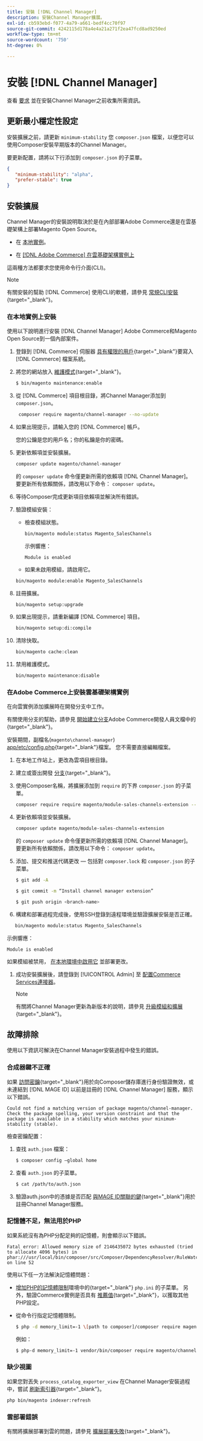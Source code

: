 ```yaml
---
title: 安裝 [!DNL Channel Manager]
description: 安裝Channel Manager擴展。
exl-id: cb593ebd-f077-4a79-a661-bedf4cc70f97
source-git-commit: 4242115d178a4e4a21a271f2ea47fcd8ad9250ed
workflow-type: tm+mt
source-wordcount: '750'
ht-degree: 0%

---
```



# 安裝 [!DNL Channel Manager]

查看 [要求](onboard.md#requirements) 並在安裝Channel Manager之前收集所需資訊。

## 更新最小穩定性設定

安裝擴展之前，請更新 `minimum-stability` 您 `composer.json` 檔案，以便您可以使用Composer安裝早期版本的Channel Manager。

要更新配置，請將以下行添加到 `composer.json` 的子菜單。

```json
{
   "minimum-stability": "alpha",
   "prefer-stable": true
}
```

## 安裝擴展

Channel Manager的安裝說明取決於是在內部部署Adobe Commerce還是在雲基礎架構上部署Magento Open Source。

- 在 [本地實例](#install-on-an-on-premises-instance)。

- 在 [[!DNL Adobe Commerce] 在雲基礎架構實例上](#install-adobe-commerce-on-cloud-infrastructure)

這兩種方法都要求您使用命令行介面(CLI)。

>[!NOTE]
>
>有關安裝的幫助 [!DNL Commerce] 使用CLI的軟體，請參見 [常規CLI安裝](https://devdocs.magento.com/extensions/install/){target=&quot;_blank&quot;}。

### 在本地實例上安裝

使用以下說明進行安裝 [!DNL Channel Manager] Adobe Commerce和Magento Open Source到一個內部案件。

1. 登錄到 [!DNL Commerce] 伺服器 [具有權限的用戶](https://devdocs.magento.com/guides/v2.4/install-gde/prereq/file-system-perms.html){target=&quot;_blank&quot;}要寫入 [!DNL Commerce] 檔案系統。

1. 將您的網站放入 [維護模式](https://devdocs.magento.com/guides/v2.4/install-gde/install/cli/install-cli-subcommands-maint.html){target=&quot;_blank&quot;}。

   ```bash
   $ bin/magento maintenance:enable
   ```

1. 從 [!DNL Commerce] 項目根目錄，將Channel Manager添加到 `composer.json`。

   ```bash
    composer require magento/channel-manager --no-update
   ```

1. 如果出現提示，請輸入您的 [!DNL Commerce] 帳戶。

   您的公鑰是您的用戶名；你的私鑰是你的密碼。

1. 更新依賴項並安裝擴展。

   ```bash
   composer update magento/channel-manager
   ```

   的 `composer update` 命令僅更新所需的依賴項 [!DNL Channel Manager]。 要更新所有依賴關係，請改用以下命令： `composer update`。

1. 等待Composer完成更新項目依賴項並解決所有錯誤。

1. 驗證模組安裝：

   - 檢查模組狀態。

      ```bash
      bin/magento module:status Magento_SalesChannels
      ```

      示例響應：

      ```terminal
      Module is enabled
      ```

   - 如果未啟用模組，請啟用它。

   ```bash
   bin/magento module:enable Magento_SalesChannels
   ```

1. 註冊擴展。

   ```bash
   bin/magento setup:upgrade
   ```

1. 如果出現提示，請重新編譯 [!DNL Commerce] 項目。

   ```bash
   bin/magento setup:di:compile
   ```

1. 清除快取。

   ```bash
   bin/magento cache:clean
   ```

1. 禁用維護模式。

   ```bash
   bin/magento maintenance:disable
   ```

### 在Adobe Commerce上安裝雲基礎架構實例

在向雲實例添加擴展時在開發分支中工作。

有關使用分支的幫助，請參見 [開始建立分支](https://devdocs.magento.com/cloud/env/environments-start.html#getstarted)Adobe Commerce開發人員文檔中的{target=&quot;_blank&quot;}。

安裝期間，副檔名(`magento\channel-manager`) [app/etc/config.php](https://devdocs.magento.com/cloud/live/sens-data-over.html#configuration-data){target=&quot;_blank&quot;}檔案。 您不需要直接編輯檔案。

1. 在本地工作站上，更改為雲項目根目錄。

1. 建立或簽出開發 [分支](https://devdocs-beta.magento.com/cloud/env/environments-start.html#getstarted){target=&quot;_blank&quot;}。

1. 使用Composer名稱，將擴展添加到 `require` 的下界 `composer.json` 的子菜單。

   ```bash
   composer require require magento/module-sales-channels-extension --no-update
   ```

1. 更新依賴項並安裝擴展。

   ```bash
   composer update magento/module-sales-channels-extension
   ```

   的 `composer update` 命令僅更新所需的依賴項 [!DNL Channel Manager]。 要更新所有依賴關係，請改用以下命令： `composer update`。

1. 添加、提交和推送代碼更改 — 包括對 `composer.lock` 和 `composer.json` 的子菜單。

   ```bash
   $ git add -A
   ```

   ```bash
   $ git commit -m “Install channel manager extension” 
   ```

   ```bash
   $ git push origin <branch-name>
   ```

1. 構建和部署過程完成後，使用SSH登錄到遠程環境並驗證擴展安裝是否正確。

```bash
   bin/magento module:status Magento_SalesChannels
```

示例響應：

```terminal
Module is enabled
```

如果模組被禁用， [在本地環境中啟用它](https://devdocs.magento.com/cloud/howtos/install-components.html#manage-extensions) 並部署更改。


1. 成功安裝擴展後，請登錄到 [!UICONTROL Admin] 至 [配置Commerce Services連接器](connect.md)。

   >[!NOTE]
   >
   >有關將Channel Manager更新為新版本的說明，請參見 [升級模組和擴展](https://experienceleague.adobe.com/docs/commerce-operations/upgrade-guide/modules/upgrade.html){target=&quot;_blank&quot;}。


## 故障排除

使用以下資訊可解決在Channel Manager安裝過程中發生的錯誤。

### 合成器鍵不正確

如果 [訪問密鑰](https://devdocs.magento.com/guides/v2.4/install-gde/prereq/connect-auth.html){target=&quot;_blank&quot;}用於向Composer儲存庫進行身份驗證無效，或未連結到 [!DNL MAGE ID] 以前是註冊的 [!DNL Channel Manager] 服務，顯示以下錯誤。

```terminal
Could not find a matching version of package magento/channel-manager. Check the package spelling, your version constraint and that the package is available in a stability which matches your minimum-stability (stable).
```

檢查密鑰配置：

1. 查找 `auth.json` 檔案：

   ```bash
   $ composer config –global home
   ```

1. 查看 `auth.json` 的子菜單。

   ```bash
   $ cat /path/to/auth.json
   ```

1. 驗證auth.json中的憑據是否匹配 [與MAGE ID關聯的鍵](https://devdocs.magento.com/guides/v2.4/install-gde/prereq/connect-auth.html){target=&quot;_blank&quot;}用於註冊Channel Manager服務。

### 記憶體不足，無法用於PHP

如果系統沒有為PHP分配足夠的記憶體，則會顯示以下錯誤。

```terminal
Fatal error: Allowed memory size of 2146435072 bytes exhausted (tried to allocate 4096 bytes) in phar:///usr/local/bin/composer/src/Composer/DependencyResolver/RuleWatchGraph.php on line 52
```

使用以下任一方法解決記憶體問題：

- [增加PHP的記憶體限制](https://devdocs.magento.com/cloud/project/magento-app-php-ini.html#increase-php-memory-limit)環境中的{target=&quot;_blank&quot;} `php.ini` 的子菜單。 另外，驗證Commerce實例是否具有 [推薦值](https://devdocs.magento.com/guides/v2.4/install-gde/prereq/php-settings.html){target=&quot;_blank&quot;}，以獲取其他PHP設定。

- 從命令行指定記憶體限制。

   ```bash
   $ php -d memory_limit=-1 \[path to composer]/composer require magento/payment-services.
   ```

   例如：

   ```bash
   $ php-d memory_limit=-1 vendor/bin/composer require magento/channel-manager
   ```

### 缺少視圖

如果您對丟失 `process_catalog_exporter_view` 在Channel Manager安裝過程中，嘗試 [刷新索引器](https://devdocs.magento.com/guides/v2.4/config-guide/cli/config-cli-subcommands-index.html#config-cli-subcommands-index-reindex){target=&quot;_blank&quot;}。

```bash
php bin/magento indexer:refresh
```

### 雲部署錯誤

有關將擴展部署到雲的問題，請參見 [擴展部署失敗](https://devdocs.magento.com/cloud/trouble/trouble_comp-deploy-fail.html){target=&quot;_blank&quot;}。
